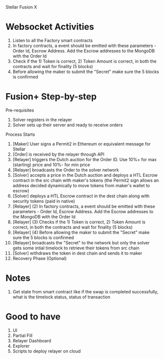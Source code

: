 Stellar Fusion X

# Websocket Activities
1. Listen to all the Factory smart contracts
2. In factory contracts, a event should be emitted with these parameters - Order Id, Escrow Address. Add the Escrow addresses to the MongoDB with the Order Id
3. Check if the 1) Token is correct, 2) Token Amount is correct, in both the contracts and wait for finality (5 blocks)
4. Before allowing the maker to submit the "Secret" make sure the 5 blocks is confirmed  

# Fusion+ Step-by-step
Pre-requisites
1. Solver registers in the relayer
2. Solver sets up their server and ready to receive orders

Process Starts
1. [Maker] User signs a Permit2 in Ethereum or equivalent message for Stellar
2. [Order] is received by the relayer through API
3. [Relayer] triggers the Dutch auction for the Order ID. Use 10%+ for max (starting) price and 10%- for min price
4. [Relayer] broadcasts the Order to the solver network
5. [Solver] accepts a price in the Dutch auction and deploys a HTL Escrow contract in the src chain with maker's tokens (the Permit2 sign allows an address decided dynamically to move tokens from maker's wallet to escrow)
6. [Solver] deploys a HTL Escrow contract in the dest chain along with security tokens (paid in native)
7. [Relayer] (2) In factory contracts, a event should be emitted with these parameters - Order Id, Escrow Address. Add the Escrow addresses to the MongoDB with the Order Id
8. [Relayer] (3) Checks if the 1) Token is correct, 2) Token Amount is correct, in both the contracts and wait for finality (5 blocks)
9. [Relayer] (4) Before allowing the maker to submit the "Secret" make sure the 5 blocks is confirmed
10. [Relayer] broadcasts the "Secret" to the network but only the solver gets some intial timelock to retrieve their tokens from src chain
11. [Solver] withdraws the token in dest chain and sends it to maker
12. Recovery Phase (Optional)

# Notes
1. Get state from smart contract like if the swap is completed successfully, what is the timelock status, status of transaction

# Good to have
1. UI 
2. Partial Fill
3. Relayer Dashboard
4. Explorer
5. Scripts to deploy relayer on cloud